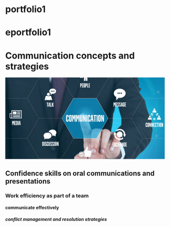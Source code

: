 # portfolio1
# eportfolio1
<html>
  </head>
  <title>Week8</title>
  </head>
  <body>
  <h1>Communication concepts and strategies</h1>
  <img src="week8.jpg"alt"ads">
  <h2>Confidence skills on oral communications and presentations</h2>
 <imh src="ved.jpg"alt"bc">
  <h3>Work efficiency as part of a team</h3>
  <h4>communicate effectively</h4>
  <h5>conflict management and resolution strategies</h5>
  </body>
  <html>
